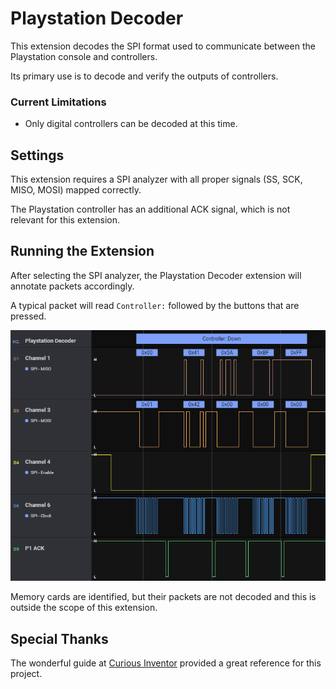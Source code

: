 
# Playstation Decoder

This extension decodes the SPI format used to communicate between the Playstation console and controllers.

Its primary use is to decode and verify the outputs of controllers.

### Current Limitations

* Only digital controllers can be decoded at this time.

## Settings

This extension requires a SPI analyzer with all proper signals (SS, SCK, MISO, MOSI) mapped correctly.

The Playstation controller has an additional ACK signal, which is not relevant for this extension.

## Running the Extension

After selecting the SPI analyzer, the Playstation Decoder extension will annotate packets accordingly.

A typical packet will read `Controller:` followed by the buttons that are pressed.

![DecoderExample](docs/decoder-example.png)

Memory cards are identified, but their packets are not decoded and this is outside the scope of this extension.

## Special Thanks

The wonderful guide at [Curious Inventor](https://store.curiousinventor.com/guides/PS2) provided a great reference for this project.